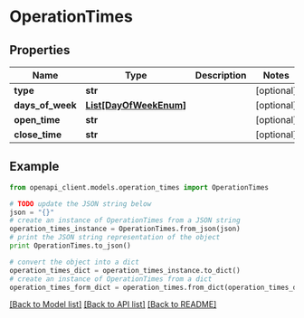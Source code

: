 # OperationTimes


## Properties
Name | Type | Description | Notes
------------ | ------------- | ------------- | -------------
**type** | **str** |  | [optional] 
**days_of_week** | [**List[DayOfWeekEnum]**](DayOfWeekEnum.md) |  | [optional] 
**open_time** | **str** |  | [optional] 
**close_time** | **str** |  | [optional] 

## Example

```python
from openapi_client.models.operation_times import OperationTimes

# TODO update the JSON string below
json = "{}"
# create an instance of OperationTimes from a JSON string
operation_times_instance = OperationTimes.from_json(json)
# print the JSON string representation of the object
print OperationTimes.to_json()

# convert the object into a dict
operation_times_dict = operation_times_instance.to_dict()
# create an instance of OperationTimes from a dict
operation_times_form_dict = operation_times.from_dict(operation_times_dict)
```
[[Back to Model list]](../README.md#documentation-for-models) [[Back to API list]](../README.md#documentation-for-api-endpoints) [[Back to README]](../README.md)


